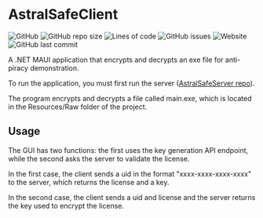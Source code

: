 # AstralSafeClient

![GitHub](https://img.shields.io/github/license/LuMarans30/AstralSafeClient)
![GitHub repo size](https://img.shields.io/github/repo-size/LuMarans30/AstralSafeClient)
![Lines of code](https://img.shields.io/tokei/lines/github/LuMarans30/AstralSafeClient)
![GitHub issues](https://img.shields.io/github/issues/LuMarans30/AstralSafeClient)
![Website](https://img.shields.io/website?down_message=down&up_message=online&url=https%3A%2F%2Flumarans30.github.io%2FAstralSafeClient%2F)
![GitHub last commit](https://img.shields.io/github/last-commit/LuMarans30/AstralSafeClient)

A .NET MAUI application that encrypts and decrypts an exe file for anti-piracy demonstration.

To run the application, you must first run the server ([AstralSafeServer repo](https://github.com/LuMarans30/AstralSafeServer)).

The program encrypts and decrypts a file called main.exe, which is located in the Resources/Raw folder of the project.

## Usage

The GUI has two functions: the first uses the key generation API endpoint, while the second asks the server to validate the license.

In the first case, the client sends a uid in the format "xxxx-xxxx-xxxx-xxxx" to the server, which returns the license and a key.

In the second case, the client sends a uid and license and the server returns the key used to encrypt the license.

